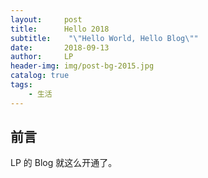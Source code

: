 ```yaml
---
layout:     post
title:      Hello 2018
subtitle:    "\"Hello World, Hello Blog\""
date:       2018-09-13
author:     LP
header-img: img/post-bg-2015.jpg
catalog: true
tags:
    - 生活
---    
```


## 前言

LP 的 Blog 就这么开通了。
